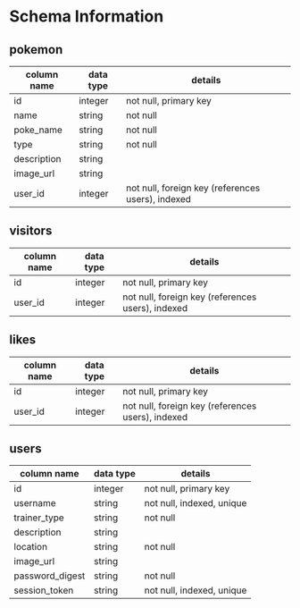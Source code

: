 # Schema Information


## pokemon
column name | data type | details
------------|-----------|-----------------------
id          | integer   | not null, primary key
name        | string    | not null
poke_name   | string    | not null
type        | string    | not null
description | string    |
image_url   | string    | 
user_id     | integer   | not null, foreign key (references users), indexed

## visitors
column name | data type | details
------------|-----------|-----------------------
id          | integer   | not null, primary key
user_id     | integer   | not null, foreign key (references users), indexed


## likes
column name | data type | details
------------|-----------|-----------------------
id          | integer   | not null, primary key
user_id     | integer   | not null, foreign key (references users), indexed

## users
column name     | data type | details
----------------|-----------|-----------------------
id              | integer   | not null, primary key
username        | string    | not null, indexed, unique
trainer_type    | string    | not null
description     | string    |
location        | string    | not null
image_url       | string    |
password_digest | string    | not null
session_token   | string    | not null, indexed, unique
